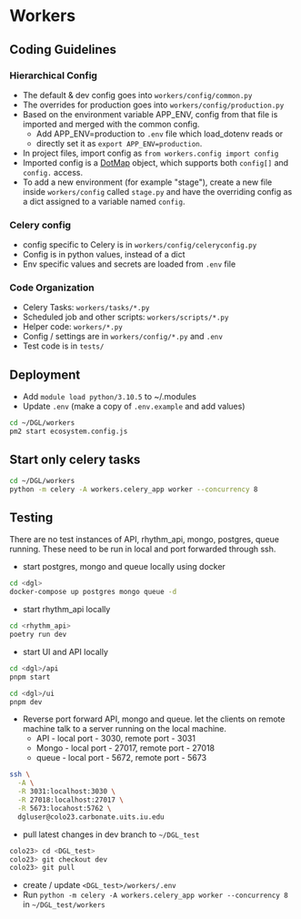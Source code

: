 # Workers

## Coding Guidelines

### Hierarchical Config

- The default & dev config goes into `workers/config/common.py`
- The overrides for production goes into `workers/config/production.py`
- Based on the environment variable APP_ENV, config from that file is imported and merged with the common config.
  - Add APP_ENV=production to `.env` file which load_dotenv reads or
  - directly set it as `export APP_ENV=production`.
- In project files, import config as `from workers.config import config`
- Imported config is a [DotMap](https://pypi.org/project/dotmap/) object, which supports both `config[]` and `config.`
  access.
- To add a new environment (for example "stage"), create a new file inside `workers/config` called `stage.py` and have
  the overriding config as a dict assigned to a variable named `config`.

### Celery config

- config specific to Celery is in `workers/config/celeryconfig.py`
- Config is in python values, instead of a dict
- Env specific values and secrets are loaded from `.env` file

### Code Organization

- Celery Tasks: `workers/tasks/*.py`
- Scheduled job and other scripts: `workers/scripts/*.py`
- Helper code: `workers/*.py`
- Config / settings are in `workers/config/*.py` and `.env`
- Test code is in `tests/`

## Deployment

- Add `module load python/3.10.5` to ~/.modules
- Update `.env` (make a copy of `.env.example` and add values)

```bash
cd ~/DGL/workers
pm2 start ecosystem.config.js
```

## Start only celery tasks

```bash
cd ~/DGL/workers
python -m celery -A workers.celery_app worker --concurrency 8
```

## Testing

There are no test instances of API, rhythm_api, mongo, postgres, queue running.
These need to be run in local and port forwarded through ssh.

- start postgres, mongo and queue locally using docker

```bash
cd <dgl>
docker-compose up postgres mongo queue -d
```

- start rhythm_api locally

```bash
cd <rhythm_api>
poetry run dev
```

- start UI and API locally

```bash
cd <dgl>/api
pnpm start
```

```bash
cd <dgl>/ui
pnpm dev
```

- Reverse port forward API, mongo and queue. let the clients on remote machine talk to a server
  running on the local machine.
  - API - local port - 3030, remote port - 3031
  - Mongo - local port - 27017, remote port - 27018
  - queue - local port - 5672, remote port - 5673

```bash
ssh \
  -A \
  -R 3031:localhost:3030 \
  -R 27018:localhost:27017 \
  -R 5673:locahost:5762 \
  dgluser@colo23.carbonate.uits.iu.edu
```

- pull latest changes in dev branch to `~/DGL_test`

```bash
colo23> cd <DGL_test>
colo23> git checkout dev
colo23> git pull
```

- create / update `<DGL_test>/workers/.env`
- Run `python -m celery -A workers.celery_app worker --concurrency 8` in `~/DGL_test/workers`


